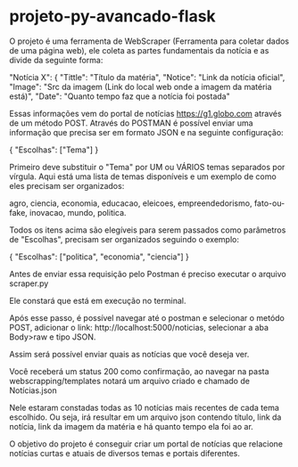 # projeto-py-avancado-flask

O projeto é uma ferramenta de WebScraper (Ferramenta para coletar dados de uma página web), ele coleta as partes fundamentais da notícia e as divide da seguinte forma:

"Notícia X": {
        "Tittle": "Título da matéria",
        "Notice": "Link da notícia oficial",
        "Image": "Src da imagem (Link do local web onde a imagem da matéria está)",
        "Date": "Quanto tempo faz que a notícia foi postada"

Essas informações vem do portal de notícias https://g1.globo.com através de um método POST. Através do POSTMAN é possível enviar uma informação que precisa ser em formato JSON e na seguinte configuração:

{
    "Escolhas": ["Tema"]
}

Primeiro deve substituir o "Tema" por UM ou VÁRIOS temas separados por vírgula. Aqui está uma lista de temas disponíveis e um exemplo de como eles precisam ser organizados:

agro, ciencia, economia, educacao, eleicoes, empreendedorismo, fato-ou-fake, inovacao, mundo, politica.

Todos os itens acima são elegíveis para serem passados como parâmetros de "Escolhas", precisam ser organizados seguindo o exemplo:

{
    "Escolhas": ["politica", "economia", "ciencia"]
}

Antes de enviar essa requisição pelo Postman é preciso executar o arquivo scraper.py

Ele constará que está em execução no terminal. 

Após esse passo, é possível navegar até o postman e selecionar o metódo POST, adicionar o link: http://localhost:5000/noticias, selecionar a aba Body>raw e tipo JSON.

Assim será possível enviar quais as notícias que você deseja ver. 

Você receberá um status 200 como confirmação, ao navegar na pasta webscrapping/templates notará um arquivo criado e chamado de Notícias.json

Nele estaram constadas todas as 10 notícias mais recentes de cada tema escolhido. Ou seja, irá resultar em um arquivo json contendo título, link da notícia, link da imagem da matéria e há quanto tempo ela foi ao ar.

O objetivo do projeto é conseguir criar um portal de notícias que relacione notícias curtas e atuais de diversos temas e portais diferentes.
